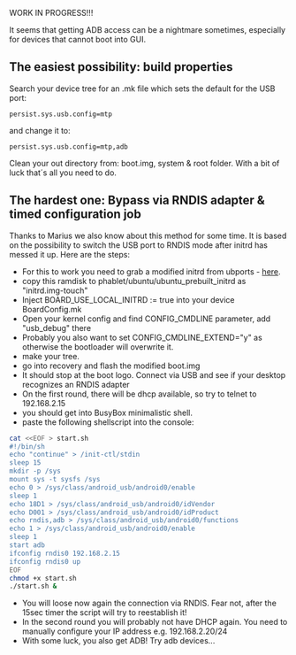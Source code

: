 WORK IN PROGRESS!!!

It seems that getting ADB access can be a nightmare sometimes, especially for devices that cannot boot into GUI.

## The easiest possibility: build properties ##
Search your device tree for an .mk file which sets the default for the USB port:

    persist.sys.usb.config=mtp

and change it to:

    persist.sys.usb.config=mtp,adb

Clean your out directory from: boot.img, system & root folder. With a bit of luck that´s all you need to do. 

## The hardest one: Bypass via RNDIS adapter & timed configuration job ##
Thanks to Marius we also know about this method for some time. It is based on the possibility to switch the USB port to RNDIS mode after initrd has messed it up. Here are the steps:

- For this to work you need to grab a modified initrd from ubports - [here](https://drive.google.com/open?id=0B9Ee5skiHSnncUJBZERSS3IyWlE).
- copy this ramdisk to phablet/ubuntu/ubuntu_prebuilt_initrd as "initrd.img-touch"
- Inject BOARD_USE_LOCAL_INITRD := true into your device BoardConfig.mk
- Open your kernel config and find CONFIG_CMDLINE parameter, add "usb_debug" there
- Probably you also want to set CONFIG_CMDLINE_EXTEND="y" as otherwise the bootloader will overwrite it.
- make your tree.
- go into recovery and flash the modified boot.img
- It should stop at the boot logo. Connect via USB and see if your desktop recognizes an RNDIS adapter
- On the first round, there will be dhcp available, so try to telnet to 192.168.2.15
- you should get into BusyBox minimalistic shell.
- paste the following shellscript  into the console:

```bash
cat <<EOF > start.sh
#!/bin/sh
echo "continue" > /init-ctl/stdin
sleep 15
mkdir -p /sys
mount sys -t sysfs /sys
echo 0 > /sys/class/android_usb/android0/enable
sleep 1
echo 18D1 > /sys/class/android_usb/android0/idVendor
echo D001 > /sys/class/android_usb/android0/idProduct
echo rndis,adb > /sys/class/android_usb/android0/functions
echo 1 > /sys/class/android_usb/android0/enable
sleep 1
start adb
ifconfig rndis0 192.168.2.15
ifconfig rndis0 up
EOF
chmod +x start.sh
./start.sh &
```

- You will loose now again the connection via RNDIS. Fear not, after the 15sec timer the script will try to reestablish it!
- In the second round you will probably not have DHCP again. You need to manually configure your IP address e.g. 192.168.2.20/24
- With some luck, you also get ADB! Try adb devices...